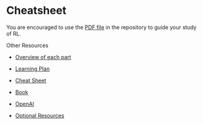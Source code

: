 # Cheatsheet

You are encouraged to use the [PDF file](https://github.com/udacity/deep-reinforcement-learning/tree/master/cheatsheet/cheatsheet.pdf) in the repository to guide your study of RL.

Other Resources

- [Overview of each part](https://classroom.udacity.com/nanodegrees/nd893/parts/8f607726-757e-4ef5-8b64-f2368755b89a/modules/2175586f-ae62-4a32-b87e-5693a4ec1dd6/lessons/cbd125cd-6d16-439c-b902-1956b49ef495/concepts/b0d69868-85a5-4bee-a0fe-9533a92a3b05)

- [Learning Plan](https://classroom.udacity.com/nanodegrees/nd893/parts/8f607726-757e-4ef5-8b64-f2368755b89a/modules/2175586f-ae62-4a32-b87e-5693a4ec1dd6/lessons/d9e14d9b-32dc-4870-81db-91d424619709/concepts/01ae55e2-e5ff-47bb-844a-b6759503e572)

- [Cheat Sheet](https://github.com/udacity/deep-reinforcement-learning/blob/master/cheatsheet/cheatsheet.pdf)

- [Book](https://s3-us-west-1.amazonaws.com/udacity-drlnd/bookdraft2018.pdf)

- [OpenAI](https://classroom.udacity.com/nanodegrees/nd893/parts/8f607726-757e-4ef5-8b64-f2368755b89a/modules/2175586f-ae62-4a32-b87e-5693a4ec1dd6/lessons/d9e14d9b-32dc-4870-81db-91d424619709/concepts/c65c95be-c50d-460f-b24b-c6d49dfe878c)

- [Optional Resources](https://classroom.udacity.com/nanodegrees/nd893/parts/8f607726-757e-4ef5-8b64-f2368755b89a/modules/2175586f-ae62-4a32-b87e-5693a4ec1dd6/lessons/438a6e83-6b04-4a0f-9a30-4fe6950f9a4f/concepts/c8974789-7cf4-4138-9486-e11640995033)